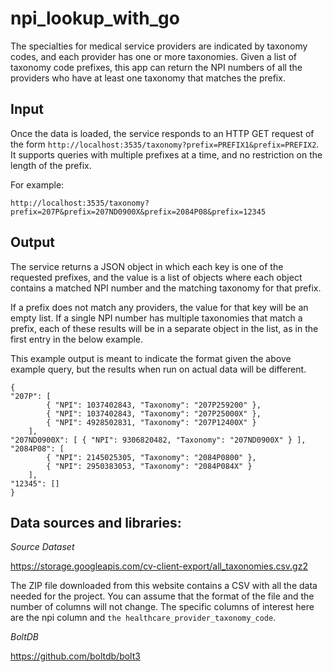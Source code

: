 # npi_lookup_with_go
The specialties for medical service providers are indicated by taxonomy codes, and each provider has one or more taxonomies.
Given a list of taxonomy code prefixes, this app can return the NPI numbers of all the providers who have at least one taxonomy that matches the prefix.

## Input
Once the data is loaded, the service responds to an HTTP GET request of the form `http://localhost:3535/taxonomy?prefix=PREFIX1&prefix=PREFIX2`. It supports queries with multiple prefixes at a time, and no restriction on the length of the prefix.

For example:
```
http://localhost:3535/taxonomy?prefix=207P&prefix=207ND0900X&prefix=2084P08&prefix=12345
```

## Output
The service returns a JSON object in which each key is one of the requested prefixes, and the value is a list of objects where each object contains a matched NPI number and the matching taxonomy for that prefix.

If a prefix does not match any providers, the value for that key will be an empty list. If a single NPI number has multiple taxonomies that match a prefix, each of these results will be in a separate object in the list, as in the first entry in the below example.

This example output is meant to indicate the format given the above example query, but the results when run on actual data will be different.

```    
{
"207P": [
        { "NPI": 1037402843, "Taxonomy": "207P259200" },
        { "NPI": 1037402843, "Taxonomy": "207P25000X" },
        { "NPI": 4928502831, "Taxonomy": "207P12400X" }
    ],
"207ND0900X": [ { "NPI": 9306820482, "Taxonomy": "207ND0900X" } ],
"2084P08": [
        { "NPI": 2145025305, "Taxonomy": "2084P0800" },
        { "NPI": 2950383053, "Taxonomy": "2084P084X" }
    ],
"12345": []
}
```

## Data sources and libraries:
*Source Dataset*

https://storage.googleapis.com/cv-client-export/all_taxonomies.csv.gz2

The ZIP file downloaded from this website contains a CSV with all the data needed for the project. You can assume that the format of the file and the number of columns will not change. The specific columns of interest here are the npi column and `the healthcare_provider_taxonomy_code`.

*BoltDB*

https://github.com/boltdb/bolt3

